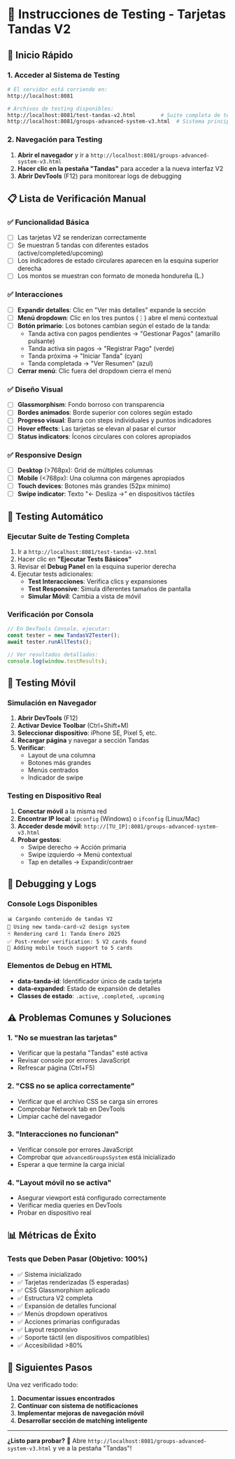 # 🧪 Instrucciones de Testing - Tarjetas Tandas V2

## 🚀 Inicio Rápido

### 1. Acceder al Sistema de Testing
```bash
# El servidor está corriendo en:
http://localhost:8081

# Archivos de testing disponibles:
http://localhost:8081/test-tandas-v2.html        # Suite completa de testing
http://localhost:8081/groups-advanced-system-v3.html  # Sistema principal
```

### 2. Navegación para Testing

1. **Abrir el navegador** y ir a `http://localhost:8081/groups-advanced-system-v3.html`
2. **Hacer clic en la pestaña "Tandas"** para acceder a la nueva interfaz V2
3. **Abrir DevTools** (F12) para monitorear logs de debugging

## 📋 Lista de Verificación Manual

### ✅ **Funcionalidad Básica**
- [ ] Las tarjetas V2 se renderizan correctamente
- [ ] Se muestran 5 tandas con diferentes estados (active/completed/upcoming)
- [ ] Los indicadores de estado circulares aparecen en la esquina superior derecha
- [ ] Los montos se muestran con formato de moneda hondureña (L.)

### ✅ **Interacciones**
- [ ] **Expandir detalles**: Clic en "Ver más detalles" expande la sección
- [ ] **Menú dropdown**: Clic en los tres puntos (⋮) abre el menú contextual
- [ ] **Botón primario**: Los botones cambian según el estado de la tanda:
  - Tanda activa con pagos pendientes → "Gestionar Pagos" (amarillo pulsante)
  - Tanda activa sin pagos → "Registrar Pago" (verde)
  - Tanda próxima → "Iniciar Tanda" (cyan)
  - Tanda completada → "Ver Resumen" (azul)
- [ ] **Cerrar menú**: Clic fuera del dropdown cierra el menú

### ✅ **Diseño Visual**
- [ ] **Glassmorphism**: Fondo borroso con transparencia
- [ ] **Bordes animados**: Borde superior con colores según estado
- [ ] **Progreso visual**: Barra con steps individuales y puntos indicadores
- [ ] **Hover effects**: Las tarjetas se elevan al pasar el cursor
- [ ] **Status indicators**: Íconos circulares con colores apropiados

### ✅ **Responsive Design**
- [ ] **Desktop** (>768px): Grid de múltiples columnas
- [ ] **Mobile** (<768px): Una columna con márgenes apropiados
- [ ] **Touch devices**: Botones más grandes (52px mínimo)
- [ ] **Swipe indicator**: Texto "← Desliza →" en dispositivos táctiles

## 🔧 Testing Automático

### Ejecutar Suite de Testing Completa
1. Ir a `http://localhost:8081/test-tandas-v2.html`
2. Hacer clic en **"Ejecutar Tests Básicos"**
3. Revisar el **Debug Panel** en la esquina superior derecha
4. Ejecutar tests adicionales:
   - **Test Interacciones**: Verifica clics y expansiones
   - **Test Responsive**: Simula diferentes tamaños de pantalla
   - **Simular Móvil**: Cambia a vista de móvil

### Verificación por Consola
```javascript
// En DevTools Console, ejecutar:
const tester = new TandasV2Tester();
await tester.runAllTests();

// Ver resultados detallados:
console.log(window.testResults);
```

## 📱 Testing Móvil

### Simulación en Navegador
1. **Abrir DevTools** (F12)
2. **Activar Device Toolbar** (Ctrl+Shift+M)
3. **Seleccionar dispositivo**: iPhone SE, Pixel 5, etc.
4. **Recargar página** y navegar a sección Tandas
5. **Verificar**:
   - Layout de una columna
   - Botones más grandes
   - Menús centrados
   - Indicador de swipe

### Testing en Dispositivo Real
1. **Conectar móvil** a la misma red
2. **Encontrar IP local**: `ipconfig` (Windows) o `ifconfig` (Linux/Mac)
3. **Acceder desde móvil**: `http://[TU_IP]:8081/groups-advanced-system-v3.html`
4. **Probar gestos**:
   - Swipe derecho → Acción primaria
   - Swipe izquierdo → Menú contextual
   - Tap en detalles → Expandir/contraer

## 🐛 Debugging y Logs

### Console Logs Disponibles
```
📊 Cargando contenido de tandas V2
🎨 Using new tanda-card-v2 design system  
🃏 Rendering card 1: Tanda Enero 2025
✅ Post-render verification: 5 V2 cards found
📱 Adding mobile touch support to 5 cards
```

### Elementos de Debug en HTML
- **data-tanda-id**: Identificador único de cada tarjeta
- **data-expanded**: Estado de expansión de detalles
- **Classes de estado**: `.active`, `.completed`, `.upcoming`

## ⚠️ Problemas Comunes y Soluciones

### 1. "No se muestran las tarjetas"
- Verificar que la pestaña "Tandas" esté activa
- Revisar console por errores JavaScript
- Refrescar página (Ctrl+F5)

### 2. "CSS no se aplica correctamente"
- Verificar que el archivo CSS se carga sin errores
- Comprobar Network tab en DevTools
- Limpiar caché del navegador

### 3. "Interacciones no funcionan"
- Verificar console por errores JavaScript
- Comprobar que `advancedGroupsSystem` está inicializado
- Esperar a que termine la carga inicial

### 4. "Layout móvil no se activa"
- Asegurar viewport está configurado correctamente
- Verificar media queries en DevTools
- Probar en dispositivo real

## 📊 Métricas de Éxito

### Tests que Deben Pasar (Objetivo: 100%)
- ✅ Sistema inicializado
- ✅ Tarjetas renderizadas (5 esperadas)
- ✅ CSS Glassmorphism aplicado
- ✅ Estructura V2 completa
- ✅ Expansión de detalles funcional
- ✅ Menús dropdown operativos
- ✅ Acciones primarias configuradas
- ✅ Layout responsivo
- ✅ Soporte táctil (en dispositivos compatibles)
- ✅ Accesibilidad >80%

## 🎯 Siguientes Pasos

Una vez verificado todo:
1. **Documentar issues encontrados**
2. **Continuar con sistema de notificaciones**
3. **Implementar mejoras de navegación móvil**
4. **Desarrollar sección de matching inteligente**

---

**¿Listo para probar?** 🚀 
Abre `http://localhost:8081/groups-advanced-system-v3.html` y ve a la pestaña "Tandas"!